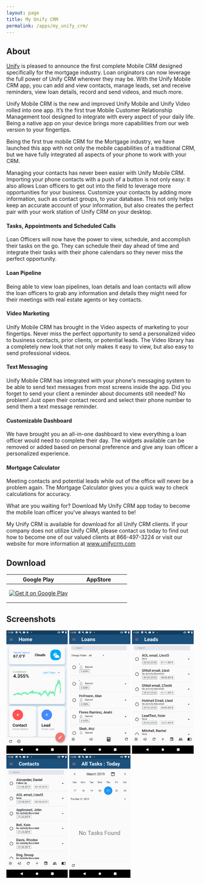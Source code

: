 ```yaml
---
layout: page
title: My Unify CRM
permalink: /apps/my_unify_crm/
---
```


## About

[Unify](https://unifycrm.com) is pleased to announce the first complete Mobile CRM designed specifically for the mortgage industry. Loan originators can now leverage the full power of Unify CRM wherever they may be. With the Unify Mobile CRM app, you can add and view contacts, manage leads, set and receive reminders, view loan details, record and send videos, and much more. 

Unify Mobile CRM is the new and improved Unify Mobile and Unify Video rolled into one app. It’s the first true Mobile Customer Relationship Management tool designed to integrate with every aspect of your daily life. Being a native app on your device brings more capabilities from our web version to your fingertips. 

Being the first true mobile CRM for the Mortgage industry, we have launched this app with not only the mobile capabilities of a traditional CRM, but we have fully integrated all aspects of your phone to work with your CRM. 

Managing your contacts has never been easier with Unify Mobile CRM. 
Importing your phone contacts with a push of a button is not only easy: it also allows Loan officers to get out into the field to leverage more opportunities for your business. Customize your contacts by adding more information, such as contact groups, to your database. This not only helps keep an accurate account of your information, but also creates the perfect pair with your work station of Unify CRM on your desktop. 

#### Tasks, Appointments and Scheduled Calls 

Loan Officers will now have the power to view, schedule, and accomplish their tasks on the go. They can schedule their day ahead of time and integrate their tasks with their phone calendars so they never miss the perfect opportunity. 

#### Loan Pipeline

Being able to view loan pipelines, loan details and loan contacts will allow the loan officers to grab any information and details they might need for their meetings with real estate agents or key contacts. 

#### Video Marketing 

Unify Mobile CRM has brought in the Video aspects of marketing to your fingertips. Never miss the perfect opportunity to send a personalized video to business contacts, prior clients, or potential leads. The Video library has a completely new look that not only makes it easy to view, but also easy to send professional videos. 

#### Text Messaging 

Unify Mobile CRM has integrated with your phone's messaging system to be able to send text messages from most screens inside the app. Did you forget to send your client a reminder about documents still needed? No problem! Just open their contact record and select their phone number to send them a text message reminder. 

#### Customizable Dashboard

We have brought you an all-in-one dashboard to view everything a loan officer would need to complete their day. The widgets available can be removed or added based on personal preference and give any loan officer a personalized experience. 

#### Mortgage Calculator

Meeting contacts and potential leads while out of the office will never be a problem again. The Mortgage Calculator gives you a quick way to check calculations for accuracy. 

What are you waiting for? Download My Unify CRM app today to become the mobile loan officer you've always wanted to be! 

My Unify CRM is available for download for all Unify CRM clients. If your company does not utilize Unify CRM, please contact us today to find out how to become one of our valued clients at 866-497-3224 or visit our website for more information at www.unifycrm.com

## Download

Google Play             |  AppStore
:-------------------------:|:-------------------------:
<a href='https://play.google.com/store/apps/details?id=com.crossmediallc.myunifycrm&hl=en_US&pcampaignid=pcampaignidMKT-Other-global-all-co-prtnr-py-PartBadge-Mar2515-1'><img alt='Get it on Google Play' width="135px" height="60px" src='https://play.google.com/intl/en_us/badges/static/images/badges/en_badge_web_generic.png'/></a>  |  <a href="https://apps.apple.com/us/app/my-unify-crm/id1448247041?mt=8" style="display:inline-block;overflow:hidden;background:url(https://linkmaker.itunes.apple.com/en-us/badge-lrg.svg?releaseDate=2019-03-24&kind=iossoftware&bubble=ios_apps) no-repeat;width:135px;height:40px;"></a>

## Screenshots

<img src="1.png" width="32%">
<img src="2.png" width="32%">
<img src="3.png" width="32%">

<img src="4.png" width="32%">
<img src="5.png" width="32%">